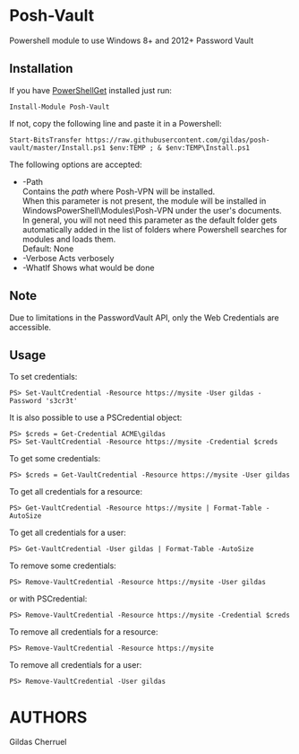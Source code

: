 # Posh-Vault
Powershell module to use Windows 8+ and 2012+ Password Vault

Installation
------------

If you have [PowerShellGet](http://www.powershellgallery.com) installed just run:
```posh
Install-Module Posh-Vault
```

If not, copy the following line and paste it in a Powershell:

```posh
Start-BitsTransfer https://raw.githubusercontent.com/gildas/posh-vault/master/Install.ps1 $env:TEMP ; & $env:TEMP\Install.ps1
```


The following options are accepted:
- -Path  
  Contains the *path* where Posh-VPN will be installed.  
  When this parameter is not present, the module will be installed in WindowsPowerShell\Modules\Posh-VPN under the user's documents.  
  In general, you will not need this parameter as the default folder gets automatically added in the list of folders where Powershell searches for modules and loads them.  
  Default: None
- -Verbose
  Acts verbosely
- -WhatIf
  Shows what would be done 

Note
----

Due to limitations in the PasswordVault API, only the Web Credentials are accessible.

Usage
-----

To set credentials:
```posh
PS> Set-VaultCredential -Resource https://mysite -User gildas -Password 's3cr3t'
```

It is also possible to use a PSCredential object:
```posh
PS> $creds = Get-Credential ACME\gildas
PS> Set-VaultCredential -Resource https://mysite -Credential $creds
```

To get some credentials:
```posh
PS> $creds = Get-VaultCredential -Resource https://mysite -User gildas
```

To get all credentials for a resource:
```posh
PS> Get-VaultCredential -Resource https://mysite | Format-Table -AutoSize
```

To get all credentials for a user:
```posh
PS> Get-VaultCredential -User gildas | Format-Table -AutoSize
```

To remove some credentials:
```posh
PS> Remove-VaultCredential -Resource https://mysite -User gildas
```

or with PSCredential:
```posh
PS> Remove-VaultCredential -Resource https://mysite -Credential $creds
```

To remove all credentials for a resource:
```posh
PS> Remove-VaultCredential -Resource https://mysite
```

To remove all credentials for a user:
```posh
PS> Remove-VaultCredential -User gildas
```

AUTHORS
=======

Gildas Cherruel
